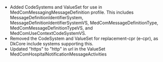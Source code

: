 * Added CodeSystems and ValueSet for use in MedComMessagingMessageDefinition profile. This includes MessageDefinitionIdentifierSystem, MessageDefinitionIdentifierSystemVS, MedComMessageDefinitionType, MedComMessageDefinitionTypeVS, and MedComUseContextCodeSystemVS.
* Removed the CodeSystem and ValueSet for replacement-cpr (e-cpr), as DkCore include systems supporting this.
* Updated "https" to "http" in url in the ValueSet MedComHospitalNotificationMessageActivities

